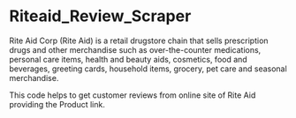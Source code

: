 # Riteaid_Review_Scraper


Rite Aid Corp (Rite Aid) is a retail drugstore chain that sells prescription drugs and other merchandise such as over-the-counter medications, personal care items, health and beauty aids, cosmetics, food and beverages, greeting cards, household items, grocery, pet care and seasonal merchandise.

This code helps to get customer reviews from online site of Rite Aid providing the Product link.
